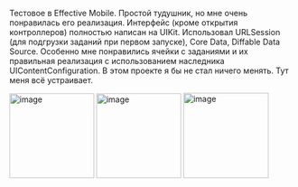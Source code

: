 Тестовое в Effective Mobile. 
Простой тудушник, но мне очень понравилась его реализация.
Интерфейс (кроме открытия контроллеров) полностью написан на UIKit. 
Использовал URLSession (для подгрузки заданий при первом запуске), Core Data, Diffable Data Source. 
Особенно мне понравились ячейки с заданиями и их правильная реализация с использованием наследника UIContentConfiguration. 
В этом проекте я бы не стал ничего менять. Тут меня всё устраивает.
<p/>
<img width="150" alt="image" src="https://github.com/user-attachments/assets/017d33a7-5fa4-4b56-a557-53ee2023cd2c">
<img width="150" alt="image" src="https://github.com/user-attachments/assets/2b21891f-8768-4d3c-a310-eca52a437101">
<img width="151" alt="image" src="https://github.com/user-attachments/assets/336f0dc7-cbfd-4091-af95-da47d681b7fa">
